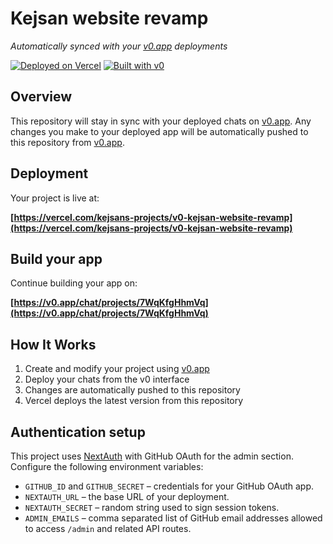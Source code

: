 # Kejsan website revamp

*Automatically synced with your [v0.app](https://v0.app) deployments*

[![Deployed on Vercel](https://img.shields.io/badge/Deployed%20on-Vercel-black?style=for-the-badge&logo=vercel)](https://vercel.com/kejsans-projects/v0-kejsan-website-revamp)
[![Built with v0](https://img.shields.io/badge/Built%20with-v0.app-black?style=for-the-badge)](https://v0.app/chat/projects/7WqKfgHhmVq)

## Overview

This repository will stay in sync with your deployed chats on [v0.app](https://v0.app).
Any changes you make to your deployed app will be automatically pushed to this repository from [v0.app](https://v0.app).

## Deployment

Your project is live at:

**[https://vercel.com/kejsans-projects/v0-kejsan-website-revamp](https://vercel.com/kejsans-projects/v0-kejsan-website-revamp)**

## Build your app

Continue building your app on:

**[https://v0.app/chat/projects/7WqKfgHhmVq](https://v0.app/chat/projects/7WqKfgHhmVq)**

## How It Works

1. Create and modify your project using [v0.app](https://v0.app)
2. Deploy your chats from the v0 interface
3. Changes are automatically pushed to this repository
4. Vercel deploys the latest version from this repository

## Authentication setup

This project uses [NextAuth](https://next-auth.js.org/) with GitHub OAuth for the admin section. Configure the following environment variables:

- `GITHUB_ID` and `GITHUB_SECRET` – credentials for your GitHub OAuth app.
- `NEXTAUTH_URL` – the base URL of your deployment.
- `NEXTAUTH_SECRET` – random string used to sign session tokens.
- `ADMIN_EMAILS` – comma separated list of GitHub email addresses allowed to access `/admin` and related API routes.
